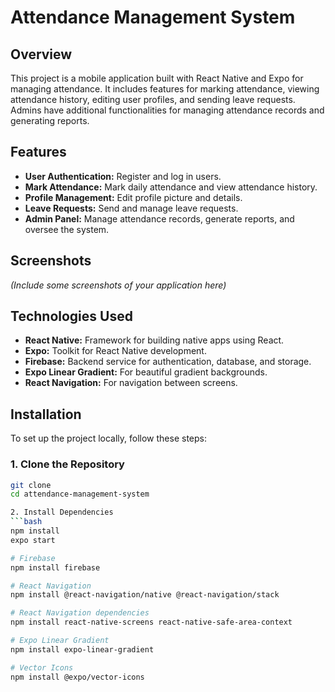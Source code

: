 # Attendance Management System

## Overview

This project is a mobile application built with React Native and Expo for managing attendance. It includes features for marking attendance, viewing attendance history, editing user profiles, and sending leave requests. Admins have additional functionalities for managing attendance records and generating reports.

## Features

- **User Authentication:** Register and log in users.
- **Mark Attendance:** Mark daily attendance and view attendance history.
- **Profile Management:** Edit profile picture and details.
- **Leave Requests:** Send and manage leave requests.
- **Admin Panel:** Manage attendance records, generate reports, and oversee the system.

## Screenshots

*(Include some screenshots of your application here)*

## Technologies Used

- **React Native:** Framework for building native apps using React.
- **Expo:** Toolkit for React Native development.
- **Firebase:** Backend service for authentication, database, and storage.
- **Expo Linear Gradient:** For beautiful gradient backgrounds.
- **React Navigation:** For navigation between screens.

## Installation

To set up the project locally, follow these steps:

### 1. Clone the Repository

```bash
git clone 
cd attendance-management-system

2. Install Dependencies
```bash
npm install
expo start

# Firebase
npm install firebase

# React Navigation
npm install @react-navigation/native @react-navigation/stack

# React Navigation dependencies
npm install react-native-screens react-native-safe-area-context

# Expo Linear Gradient
npm install expo-linear-gradient

# Vector Icons
npm install @expo/vector-icons








